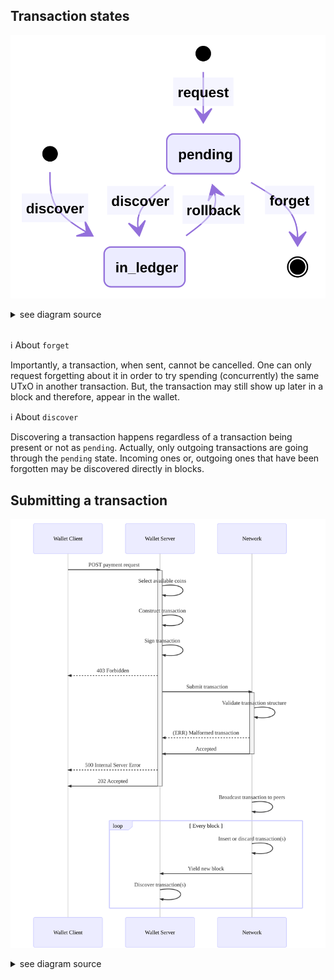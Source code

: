 ## Transaction states

<p align="center">
  <img src="AboutTransactionsLifecycle/state_diagram.svg" />
</p>
<details>
  <summary>see diagram source</summary>


```hs
stateDiagram
  [*] --> pending: request
  [*] --> in_ledger: discover
  pending --> in_ledger: discover
  pending --> [*]: forget
  in_ledger --> pending: rollback

// Powered by https://mermaidjs.github.io
```
</details>

<br/>

:information_source: About `forget`

Importantly, a transaction, when sent, cannot be cancelled. One can only
request forgetting about it in order to try spending (concurrently) the same
UTxO in another transaction. But, the transaction may still show up later in a
block and therefore, appear in the wallet.

:information_source: About `discover`

Discovering a transaction happens regardless of a transaction being present
or not as `pending`. Actually, only outgoing transactions are going through 
the `pending` state. Incoming ones or, outgoing ones that have been forgotten
may be discovered directly in blocks.

## Submitting a transaction

<p align="center">
  <img src="AboutTransactionsLifecycle/sequence_diagram.svg" />
</p>

<details>
  <summary>see diagram source</summary>

```
sequenceDiagram
  participant Wallet Client
  participant Wallet Server
  participant Network

  Wallet Client ->>+ Wallet Server: POST payment request
  Wallet Server ->> Wallet Server: Select available coins
  Wallet Server ->> Wallet Server: Construct transaction
  Wallet Server ->> Wallet Server: Sign transaction
  Wallet Server -->> Wallet Client: 403 Forbidden
  Wallet Server ->>+ Network: Submit transaction

  Network ->> Network: Validate transaction structure
  Network -->> Wallet Server: (ERR) Malformed transaction
  Network ->>- Wallet Server: Accepted

  Wallet Server -->> Wallet Client: 500 Internal Server Error
  Wallet Server ->>- Wallet Client: 202 Accepted

  Network ->> Network: Broadcast transaction to peers
  loop Every block
      Network ->> Network: Insert or discard transaction(s)
      Network ->> Wallet Server: Yield new block
      Wallet Server ->> Wallet Server: Discover transaction(s)
  end

// Powered by https://mermaidjs.github.io
```
</details>
